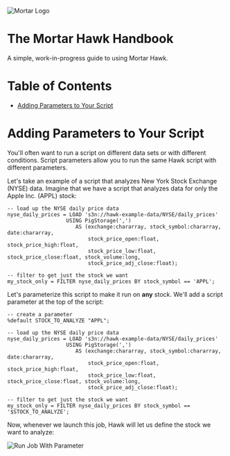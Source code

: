 ![Mortar Logo](https://github.com/mortardata/handbook/raw/master/assets/mortar_logo_type.png)

# The Mortar Hawk Handbook

A simple, work-in-progress guide to using Mortar Hawk.  


# Table of Contents

* [Adding Parameters to Your Script](#parameters)

# Adding Parameters to Your Script
<a name='parameters'></a>

You'll often want to run a script on different data sets or with different conditions.  Script parameters allow you to run the same Hawk script with different parameters.

Let's take an example of a script that analyzes New York Stock Exchange (NYSE) data.  Imagine that we have a script that analyzes data for only the Apple Inc. (APPL) stock:

    -- load up the NYSE daily price data    
	nyse_daily_prices = LOAD 's3n://hawk-example-data/NYSE/daily_prices' 
                       USING PigStorage(',')
                          AS (exchange:chararray, stock_symbol:chararray, date:chararray, 
                              stock_price_open:float, stock_price_high:float,
                              stock_price_low:float, stock_price_close:float, stock_volume:long,
                              stock_price_adj_close:float);

    -- filter to get just the stock we want
    my_stock_only = FILTER nyse_daily_prices BY stock_symbol == 'APPL';


Let's parameterize this script to make it run on **any** stock.  We'll add a script parameter at the top of the script:

	-- create a parameter
	%default STOCK_TO_ANALYZE "APPL";
	
    -- load up the NYSE daily price data    
	nyse_daily_prices = LOAD 's3n://hawk-example-data/NYSE/daily_prices' 
                       USING PigStorage(',')
                          AS (exchange:chararray, stock_symbol:chararray, date:chararray, 
                              stock_price_open:float, stock_price_high:float,
                              stock_price_low:float, stock_price_close:float, stock_volume:long,
                              stock_price_adj_close:float);

    -- filter to get just the stock we want
    my_stock_only = FILTER nyse_daily_prices BY stock_symbol == '$STOCK_TO_ANALYZE';

Now, whenever we launch this job, Hawk will let us define the stock we want to analyze:

![Run Job With Parameter](https://github.com/mortardata/handbook/raw/master/assets/parameters/run_job_with_parameter.png)
